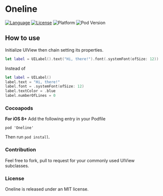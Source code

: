 # Oneline
[![Language][lang-image]](https://swift.org/) [![License][license-image]](LICENSE) ![Platform][platform-image] ![Pod Version][pod-version-image]

## How to use
Initialize UIView then chain setting its properties.

```swift
let label = UILabel().text("Hi, there!").font(.systemFont(ofSize: 12)).textColor(.blue).numberOfLines()
```
Instead of
```swift
let label = UILabel()
label.text = "Hi, there!"
label.font = .systemFont(ofSize: 12)
label.textColor = .blue
label.numberOfLines = 0
```
### Cocoapods
**For iOS 8+**
Add the following entry in your Podfile

```
pod 'Oneline'
```

Then run `pod install`.

### Contribution
Feel free to fork, pull to request for your commonly used UIView subclasses.
### License

Oneline is released under an MIT license.

[lang-image]: https://img.shields.io/badge/swift-4.0-orange.svg
[license-image]: https://img.shields.io/github/license/mashape/apistatus.svg
[platform-image]: https://img.shields.io/badge/platform-iOS-lightGrey.svg
[pod-version-image]: https://img.shields.io/badge/pod-0.1.0-blue.svg
